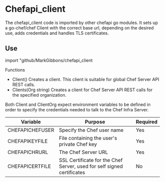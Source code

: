 # Chefapi_client

The chefapi_client code is imported by other chefapi go modules.  It sets up a go-chef/chef Client 
with the correct base url, depending on the desired use, adds credentials and handles
TLS certificates.  

## Use
import "github/MarkGibbons/chefapi_client

Functions
* Client()  Creates a client. This client is suitable for global Chef Server API REST calls.
* Clients(Org string) Creates a client for Chef Server API REST calls for the specified organization.

Both Client and ClientOrg expect environment variables to be defined in order to specify 
the credentials needed to talk to the Chef Infra Server.

| Variable     | Purpose | Required |
|--------------|----------------------------------|------|
|CHEFAPICHEFUSER| Specify the Chef user name       | Yes |
|CHEFAPIKEYFILE| File containing the user's private Chef key| Yes |
|CHEFAPICHRURL| The Chef Server URL | Yes |
|CHEFAPICERTFILE| SSL Certificate for the Chef Server, used for self signed certificates | No |
